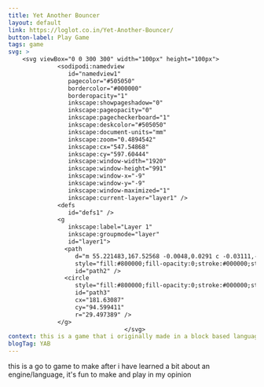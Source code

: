 ```yaml
---
title: Yet Another Bouncer
layout: default
link: https://loglot.co.in/Yet-Another-Bouncer/
button-label: Play Game
tags: game
svg: >
    <svg viewBox="0 0 300 300" width="100px" height="100px">
              <sodipodi:namedview
                 id="namedview1"
                 pagecolor="#505050"
                 bordercolor="#000000"
                 borderopacity="1"
                 inkscape:showpageshadow="0"
                 inkscape:pageopacity="0"
                 inkscape:pagecheckerboard="1"
                 inkscape:deskcolor="#505050"
                 inkscape:document-units="mm"
                 inkscape:zoom="0.4894542"
                 inkscape:cx="547.54868"
                 inkscape:cy="597.60444"
                 inkscape:window-width="1920"
                 inkscape:window-height="991"
                 inkscape:window-x="-9"
                 inkscape:window-y="-9"
                 inkscape:window-maximized="1"
                 inkscape:current-layer="layer1" />
              <defs
                 id="defs1" />
              <g
                 inkscape:label="Layer 1"
                 inkscape:groupmode="layer"
                 id="layer1">
                <path
                   d="m 55.221483,167.52568 -0.0048,0.0291 c -0.03111,-0.006 -0.06222,-0.0123 -0.09317,-0.0194 -14.884865,-2.4508 -28.93849,7.62906 -31.389504,22.51389 -2.450802,14.88486 7.629057,28.93848 22.513886,31.3895 0.03193,0.001 0.06369,0.003 0.09559,0.005 l -0.0026,0.0158 141.435585,23.28849 0.008,-0.0499 c 0.14611,0.0426 0.29258,0.084 0.43938,0.12423 14.87004,2.4484 28.90949,-7.6213 31.35803,-22.49131 2.44871,-14.87019 -7.62101,-28.90997 -22.49123,-31.35854 -0.15193,-0.009 -0.30394,-0.0168 -0.45601,-0.0232 l 0.0223,-0.13512 z"
                   style="fill:#800000;fill-opacity:0;stroke:#000000;stroke-width:17.494;stroke-linecap:round;stroke-linejoin:round;stroke-dasharray:none;stroke-opacity:0.943103"
                   id="path2" />
                <circle
                   style="fill:#800000;fill-opacity:0;stroke:#000000;stroke-width:17.494;stroke-linecap:round;stroke-linejoin:round;stroke-dasharray:none;stroke-opacity:0.943103"
                   id="path3"
                   cx="181.63087"
                   cy="94.599411"
                   r="29.497389" />
              </g>
                                 </svg>  
context: this is a game that i originally made in a block based language (twice), and i decided to remake it in javascript, this is game number 3
blogTag: YAB
---
```

this is a go to game to make after i have learned a bit about an engine/language, it's fun to make and play in my opinion
